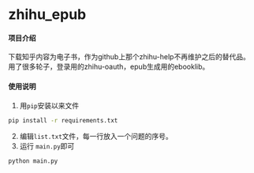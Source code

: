 # zhihu_epub

#### 项目介绍
下载知乎内容为电子书，作为github上那个zhihu-help不再维护之后的替代品。
用了很多轮子，登录用的zhihu-oauth，epub生成用的ebooklib。

#### 使用说明

1. 用`pip`安装以来文件
```bash
pip install -r requirements.txt
```
2. 编辑`list.txt`文件，每一行放入一个问题的序号。
3. 运行 `main.py`即可
```bash
python main.py
```
